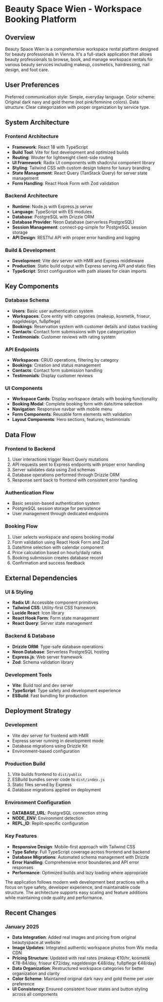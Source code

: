 # Beauty Space Wien - Workspace Booking Platform

## Overview

Beauty Space Wien is a comprehensive workspace rental platform designed for beauty professionals in Vienna. It's a full-stack application that allows beauty professionals to browse, book, and manage workspace rentals for various beauty services including makeup, cosmetics, hairdressing, nail design, and foot care.

## User Preferences

Preferred communication style: Simple, everyday language.
Color scheme: Original dark navy and gold theme (not pink/feminine colors).
Data structure: Clear categorization with proper organization by service type.

## System Architecture

### Frontend Architecture
- **Framework**: React 18 with TypeScript
- **Build Tool**: Vite for fast development and optimized builds
- **Routing**: Wouter for lightweight client-side routing
- **UI Framework**: Radix UI components with shadcn/ui component library
- **Styling**: Tailwind CSS with custom design tokens for luxury branding
- **State Management**: React Query (TanStack Query) for server state management
- **Form Handling**: React Hook Form with Zod validation

### Backend Architecture
- **Runtime**: Node.js with Express.js server
- **Language**: TypeScript with ES modules
- **Database**: PostgreSQL with Drizzle ORM
- **Database Provider**: Neon Database (serverless PostgreSQL)
- **Session Management**: connect-pg-simple for PostgreSQL session storage
- **API Design**: RESTful API with proper error handling and logging

### Build & Development
- **Development**: Vite dev server with HMR and Express middleware
- **Production**: Static build output with Express serving API and static files
- **TypeScript**: Strict configuration with path aliases for clean imports

## Key Components

### Database Schema
- **Users**: Basic user authentication system
- **Workspaces**: Core entity with categories (makeup, kosmetik, friseur, nageldesign, fußpflege)
- **Bookings**: Reservation system with customer details and status tracking
- **Contacts**: Contact form submissions with type categorization
- **Testimonials**: Customer reviews with rating system

### API Endpoints
- **Workspaces**: CRUD operations, filtering by category
- **Bookings**: Creation and status management
- **Contacts**: Contact form submission handling
- **Testimonials**: Display customer reviews

### UI Components
- **Workspace Cards**: Display workspace details with booking functionality
- **Booking Modal**: Complete booking form with date/time selection
- **Navigation**: Responsive navbar with mobile menu
- **Form Components**: Reusable form elements with validation
- **Layout Components**: Hero sections, features, testimonials

## Data Flow

### Frontend to Backend
1. User interactions trigger React Query mutations
2. API requests sent to Express endpoints with proper error handling
3. Server validates data using Zod schemas
4. Database operations performed through Drizzle ORM
5. Response sent back to frontend with consistent error handling

### Authentication Flow
- Basic session-based authentication system
- PostgreSQL session storage for persistence
- User management through dedicated endpoints

### Booking Flow
1. User selects workspace and opens booking modal
2. Form validation using React Hook Form and Zod
3. Date/time selection with calendar component
4. Price calculation based on hourly/daily rates
5. Booking submission creates database record
6. Confirmation and success feedback

## External Dependencies

### UI & Styling
- **Radix UI**: Accessible component primitives
- **Tailwind CSS**: Utility-first CSS framework
- **Lucide React**: Icon library
- **React Hook Form**: Form state management
- **React Query**: Server state management

### Backend & Database
- **Drizzle ORM**: Type-safe database operations
- **Neon Database**: Serverless PostgreSQL hosting
- **Express.js**: Web server framework
- **Zod**: Schema validation library

### Development Tools
- **Vite**: Build tool and dev server
- **TypeScript**: Type safety and development experience
- **ESBuild**: Fast bundling for production

## Deployment Strategy

### Development
- Vite dev server for frontend with HMR
- Express server running in development mode
- Database migrations using Drizzle Kit
- Environment-based configuration

### Production Build
1. Vite builds frontend to `dist/public`
2. ESBuild bundles server code to `dist/index.js`
3. Static files served by Express
4. Database migrations applied on deployment

### Environment Configuration
- **DATABASE_URL**: PostgreSQL connection string
- **NODE_ENV**: Environment detection
- **REPL_ID**: Replit-specific configuration

### Key Features
- **Responsive Design**: Mobile-first approach with Tailwind CSS
- **Type Safety**: Full TypeScript coverage across frontend and backend
- **Database Migrations**: Automated schema management with Drizzle
- **Error Handling**: Comprehensive error boundaries and API error responses
- **Performance**: Optimized builds and lazy loading where appropriate

The application follows modern web development best practices with a focus on type safety, developer experience, and maintainable code structure. The architecture supports easy scaling and feature additions while maintaining code quality and performance.

## Recent Changes

### January 2025
- **Data Integration**: Added real images and pricing from original beautyspace.at website
- **Image Updates**: Integrated authentic workspace photos from Wix media CDN
- **Pricing Structure**: Updated with real rates (makeup €10/hr, kosmetik €78-84/day, friseur €72/day, nageldesign €48/day, fußpflege €48/day)
- **Data Organization**: Restructured workspace categories for better organization and clarity
- **Color Scheme**: Maintained original dark navy and gold theme per user preference
- **UI Consistency**: Ensured consistent hover states and button styling across all components